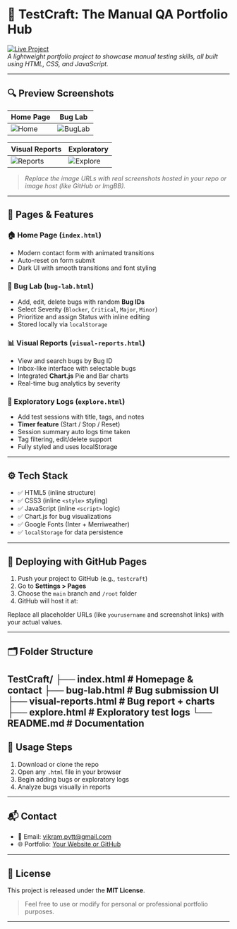 # 🧪 TestCraft: The Manual QA Portfolio Hub

[![Live Project](https://img.shields.io/badge/View-Live-blueviolet?style=for-the-badge&logo=github)](https://yourusername.github.io/testcraft/)  
_A lightweight portfolio project to showcase manual testing skills, all built using HTML, CSS, and JavaScript._

---

## 🔍 Preview Screenshots

| Home Page | Bug Lab |
|-----------|---------|
| ![Home](https://yourdomain.com/screenshots/home.png) | ![BugLab](https://yourdomain.com/screenshots/buglab.png) |

| Visual Reports | Exploratory |
|----------------|-------------|
| ![Reports](https://yourdomain.com/screenshots/visual-reports.png) | ![Explore](https://yourdomain.com/screenshots/explore.png) |

> _Replace the image URLs with real screenshots hosted in your repo or image host (like GitHub or ImgBB)._

---

## 📌 Pages & Features

### 🏠 Home Page (`index.html`)
- Modern contact form with animated transitions
- Auto-reset on form submit
- Dark UI with smooth transitions and font styling

### 🐞 Bug Lab (`bug-lab.html`)
- Add, edit, delete bugs with random **Bug IDs**
- Select Severity (`Blocker`, `Critical`, `Major`, `Minor`)
- Prioritize and assign Status with inline editing
- Stored locally via `localStorage`

### 📊 Visual Reports (`visual-reports.html`)
- View and search bugs by Bug ID
- Inbox-like interface with selectable bugs
- Integrated **Chart.js** Pie and Bar charts
- Real-time bug analytics by severity

### 🧪 Exploratory Logs (`explore.html`)
- Add test sessions with title, tags, and notes
- **Timer feature** (Start / Stop / Reset)
- Session summary auto logs time taken
- Tag filtering, edit/delete support
- Fully styled and uses localStorage

---

## ⚙️ Tech Stack

- ✅ HTML5 (inline structure)
- ✅ CSS3 (inline `<style>` styling)
- ✅ JavaScript (inline `<script>` logic)
- ✅ Chart.js for bug visualizations
- ✅ Google Fonts (Inter + Merriweather)
- ✅ `localStorage` for data persistence

---

## 🚀 Deploying with GitHub Pages

1. Push your project to GitHub (e.g., `testcraft`)
2. Go to **Settings > Pages**
3. Choose the `main` branch and `/root` folder
4. GitHub will host it at:

Replace all placeholder URLs (like `yourusername` and screenshot links) with your actual values.

---

## 🗂 Folder Structure

TestCraft/
├── index.html # Homepage & contact
├── bug-lab.html # Bug submission UI
├── visual-reports.html # Bug report + charts
├── explore.html # Exploratory test logs
└── README.md # Documentation
---

## 🧪 Usage Steps

1. Download or clone the repo
2. Open any `.html` file in your browser
3. Begin adding bugs or exploratory logs
4. Analyze bugs visually in reports

---

## 📬 Contact

- 📧 Email: vikram.pvtt@gmail.com
- 🌐 Portfolio: [Your Website or GitHub](https://vikram3310.netlify.app/)

---

## 📃 License

This project is released under the **MIT License**.

> Feel free to use or modify for personal or professional portfolio purposes.

---
